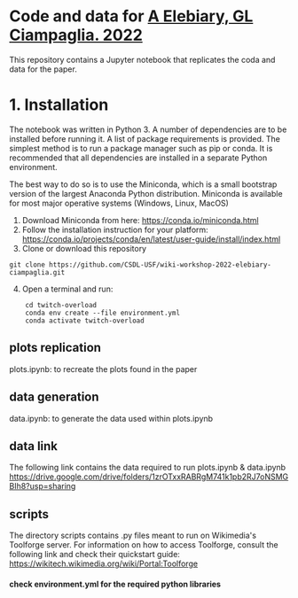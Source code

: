 # Code and data for [A Elebiary, GL Ciampaglia. 2022](https://wikiworkshop.org/2022/papers/WikiWorkshop2022_paper_30.pdf)

This repository contains a Jupyter notebook that replicates the coda and data for the paper.

# 1. Installation

The notebook was written in Python 3. A number of dependencies are to be
installed before running it. A list of package requirements is provided. The
simplest method is to run a package manager such as pip or conda. It is
recommended that all dependencies are installed in a separate Python
environment.

The best way to do so is to use the Miniconda, which is a small bootstrap
version of the largest Anaconda Python distribution. Miniconda is available for
most major operative systems (Windows, Linux, MacOS) 

1. Download Miniconda from here: https://conda.io/miniconda.html
2. Follow the installation instruction for your platform:
   https://conda.io/projects/conda/en/latest/user-guide/install/index.html
3. Clone or download this repository
```
git clone https://github.com/CSDL-USF/wiki-workshop-2022-elebiary-ciampaglia.git
```
4. Open a terminal and run:
```
    cd twitch-overload
    conda env create --file environment.yml
    conda activate twitch-overload
```

## plots replication
plots.ipynb: to recreate the plots found in the paper

## data generation
data.ipynb: to generate the data used within plots.ipynb

## data link
The following link contains the data required to run plots.ipynb & data.ipynb
https://drive.google.com/drive/folders/1zrOTxxRABRgM741k1pb2RJ7oNSMGBIh8?usp=sharing

## scripts
The directory scripts contains .py files meant to run on Wikimedia's Toolforge server.
For information on how to access Toolforge, consult the following link and check their quickstart guide:
https://wikitech.wikimedia.org/wiki/Portal:Toolforge

#### check environment.yml for the required python libraries


